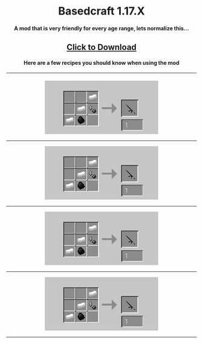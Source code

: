 <h1 align="center">Basedcraft 1.17.X</h1>
<h4 align="center">A mod that is very friendly for every age range, lets normalize this...</h4>
<h2 align="center"><a href="https://github.com/Sneedsberg/Basedcraft/releases/download/Release/Sneedsberg.jar" download>Click to Download</a></h2>
<h4 align="center">Here are a few recipes you should know when using the mod</h4>
<hr>
<h4 align="center">
<img src="https://raw.githubusercontent.com/Sneedsberg/Basedcraft/main/ar15%20recipe.png">
<hr>
<img src="https://raw.githubusercontent.com/Sneedsberg/Basedcraft/main/ar15%20recipe.png">
<hr>
<img src="https://raw.githubusercontent.com/Sneedsberg/Basedcraft/main/ar15%20recipe.png">
<hr>
<img src="https://raw.githubusercontent.com/Sneedsberg/Basedcraft/main/ar15%20recipe.png">
<hr>
</h4>
